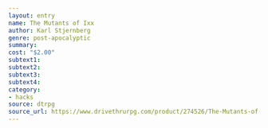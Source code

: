 ```yaml
---
layout: entry 
name: The Mutants of Ixx
author: Karl Stjernberg
genre: post-apocalyptic
summary: 
cost: "$2.00"
subtext1: 
subtext2: 
subtext3: 
subtext4: 
category:
- hacks
source: dtrpg
source_url: https://www.drivethrurpg.com/product/274526/The-Mutants-of-Ixx
---
```

